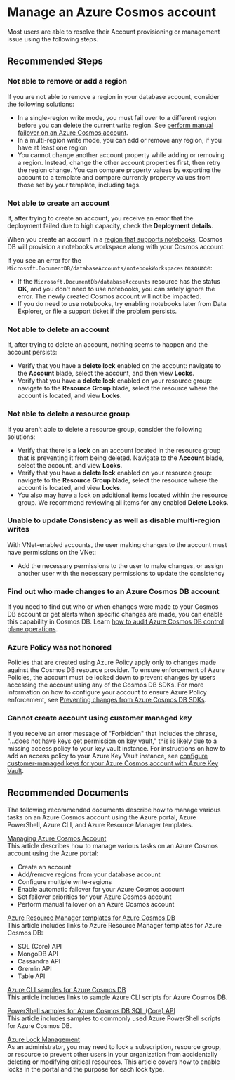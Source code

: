 <properties
	pageTitle="Manage an Azure Cosmos account"
	description="Troubleshoot CosmosDB Account provisioning or management related issues"
	service="microsoft.documentdb"
	resource="databaseAccounts"
	authors="markjbrown"
	ms.author="mjbrown"
	selfHelpType="generic"
	supportTopicIds="32636765"
	resourceTags=""
	productPesIds="15585"
    cloudEnvironments="public,fairfax,blackforest,mooncake, usnat, ussec"
	articleId="cosmosdb-admin-account-management"
	displayOrder="20"
	category="Administration"
	ownershipId="AzureData_AzureCosmosDB"
/>

# Manage an Azure Cosmos account

Most users are able to resolve their Account provisioning or management issue using the following steps.

## **Recommended Steps**

### **Not able to remove or add a region**

If you are not able to remove a region in your database account, consider the following solutions:

* In a single-region write mode, you must fail over to a different region before you can delete the current write region. See [perform manual failover on an Azure Cosmos account](https://docs.microsoft.com/azure/cosmos-db/how-to-manage-database-account#manual-failover).
* In a multi-region write mode, you can add or remove any region, if you have at least one region
* You cannot change another account property while adding or removing a region. Instead, change the other account properties first, then retry the region change. You can compare property values by exporting the account to a template and compare currently property values from those set by your template, including tags.

### **Not able to create an account**
If, after trying to create an account, you receive an error that the deployment failed due to high capacity, check the **Deployment details**. 

When you create an account in a [region that supports notebooks](https://docs.microsoft.com/azure/cosmos-db/enable-notebooks#supported-regions), Cosmos DB will provision a notebooks workspace along with your Cosmos account. 

If you see an error for the `Microsoft.DocumentDB/databaseAccounts/notebookWorkspaces` resource:
- If the `Microsoft.DocumentDb/databaseAccounts` resource has the status **OK**, and you don't need to use notebooks, you can safely ignore the error. The newly created Cosmos account will not be impacted. 
- If you do need to use notebooks, try enabling notebooks later from Data Explorer, or file a support ticket if the problem persists. 


### **Not able to delete an account**
If, after trying to delete an account, nothing seems to happen and the account persists:

* Verify that you have a **delete lock** enabled on the account: navigate to the **Account** blade, select the account, and then view **Locks**.
* Verify that you have a **delete lock** enabled on your resource group: navigate to the **Resource Group** blade, select the resource where the account is located, and view **Locks**.  

### **Not able to delete a resource group**

If you aren't able to delete a resource group, consider the following solutions:

* Verify that there is a **lock** on an account located in the resource group that is preventing it from being deleted. Navigate to the **Account** blade, select the account, and view **Locks**.
* Verify that you have a **delete lock** enabled on your resource group: navigate to the **Resource Group** blade, select the resource where the account is located, and view **Locks**.
* You also may have a lock on additional items located within the resource group. We recommend reviewing all items for any enabled **Delete Locks**.  

### **Unable to update Consistency as well as disable multi-region writes**

With VNet-enabled accounts, the user making changes to the account must have permissions on the VNet:

* Add the necessary permissions to the user to make changes, or assign another user with the necessary permissions to update the consistency

### **Find out who made changes to an Azure Cosmos DB account**

If you need to find out who or when changes were made to your Cosmos DB account or get alerts when specific changes are made, you can enable this capability in Cosmos DB. Learn [how to audit Azure Cosmos DB control plane operations](https://docs.microsoft.com/azure/cosmos-db/audit-control-plane-logs).

### **Azure Policy was not honored**

Policies that are created using Azure Policy apply only to changes made against the Cosmos DB resource provider. To ensure enforcement of Azure Policies, the account must be locked down to prevent changes by users accessing the account using any of the Cosmos DB SDKs. For more information on how to configure your account to ensure Azure Policy enforcement, see [Preventing changes from Azure Cosmos DB SDKs](https://docs.microsoft.com/azure/cosmos-db/role-based-access-control#prevent-sdk-changes).

### **Cannot create account using customer managed key**

If you receive an error message of "Forbidden" that includes the phrase, "...does not have keys get permission on key vault," this is likely due to a missing access policy to your key vault instance. For instructions on how to add an access policy to your Azure Key Vault instance, see [configure customer-managed keys for your Azure Cosmos account with Azure Key Vault](https://docs.microsoft.com/azure/cosmos-db/how-to-setup-cmk#add-an-access-policy-to-your-azure-key-vault-instance).

## **Recommended Documents**  

The following recommended documents describe how to manage various tasks on an Azure Cosmos account using the Azure portal, Azure PowerShell, Azure CLI, and Azure Resource Manager templates.

[Managing Azure Cosmos Account](https://docs.microsoft.com/azure/cosmos-db/how-to-manage-database-account)
<br>This article describes how to manage various tasks on an Azure Cosmos account using the Azure portal:
* Create an account
* Add/remove regions from your database account
* Configure multiple write-regions
* Enable automatic failover for your Azure Cosmos account
* Set failover priorities for your Azure Cosmos account
* Perform manual failover on an Azure Cosmos account  

[Azure Resource Manager templates for Azure Cosmos DB](https://docs.microsoft.com/azure/cosmos-db/resource-manager-samples)
<br>This article includes links to Azure Resource Manager templates for Azure Cosmos DB:

* SQL (Core) API
* MongoDB API
* Cassandra API
* Gremlin API
* Table API  

[Azure CLI samples for Azure Cosmos DB](https://docs.microsoft.com/azure/cosmos-db/cli-samples)
<br>This article includes links to sample Azure CLI scripts for Azure Cosmos DB.  

[PowerShell samples for Azure Cosmos DB SQL (Core) API](https://docs.microsoft.com/azure/cosmos-db/powershell-samples)
<br>This article includes samples to commonly used Azure PowerShell scripts for Azure Cosmos DB.  

[Azure Lock Management](https://docs.microsoft.com/azure/azure-resource-manager/resource-group-lock-resources)
<br>As an administrator, you may need to lock a subscription, resource group, or resource to prevent other users in your organization from accidentally deleting or modifying critical resources. This article covers how to enable locks in the portal and the purpose for each lock type.
